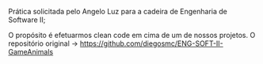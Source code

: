 Prática solicitada pelo Angelo Luz para a cadeira de Engenharia de Software II;

O propósito é efetuarmos clean code em cima de um de nossos projetos.
O repositório original -> https://github.com/diegosmc/ENG-SOFT-II-GameAnimals